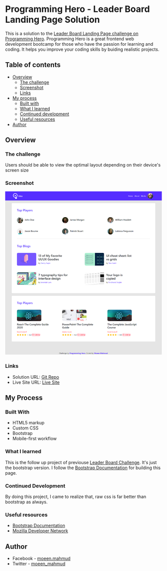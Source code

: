 # Programming Hero - Leader Board Landing Page Solution

This is a solution to the [Leader Board Landing Page challenge on Programming Hero](https://github.com/ProgrammingHero1/leader-board). Programming Hero is a great frontend web development bootcamp for those who have the passion for learning and coding. It helps you improve your coding skills by buiding realistic projects.

## Table of contents

- [Overview](#overview)
  - [The challenge](#the-challenge)
  - [Screenshot](#screenshot)
  - [Links](#links)
- [My process](#my-process)
  - [Built with](#built-with)
  - [What I learned](#what-i-learned)
  - [Continued development](#continued-development)
  - [Useful resources](#useful-resources)
- [Author](#author)

## Overview

### The challenge

Users should be able to view the optimal layout depending on their device's screen size

### Screenshot

![Desktop-View](./screenshot/ss-Leader-Board-Bootstrap.png)

### Links

- Solution URL: [Git Repo](https://github.com/moeen-mahmud/leader-board-bootstrap)
- Live Site URL: [Live Site](https://leader-board-bootstrap.vercel.app/)

## My Process

### Built With

- HTML5 markup
- Custom CSS
- Bootstrap
- Mobile-first workflow

### What I learned

This is the follow up project of previouse [Leader Board Challenge](https://exercise-leader-board.vercel.app/). It's just the bootstrap version. I follow the [Bootstrap Documentation](https://getbootstrap.com/docs/5.0/getting-started/introduction/) for building this page.

### Continued Development

By doing this project, I came to realize that, raw css is far better than bootstrap as always.

### Useful resources

- [Bootstrap Documentation](https://getbootstrap.com/docs/5.0/getting-started/introduction/)
- [Mozilla Developer Network](https://developer.mozilla.org/en-US/)

## Author

- Facebook - [moeen.mahmud](https://www.facebook.com/moeen.mahmud)
- Twitter - [moeen_mahmud](https://twitter.com/moeen_mahmud)
